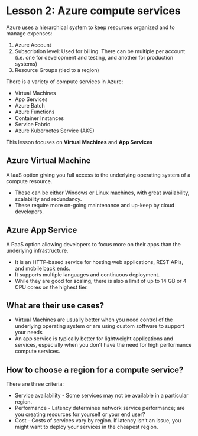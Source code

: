 # Lesson 2: Azure compute services
Azure uses a hierarchical system to keep resources organized and to manage expenses:
1. Azure Account
2. Subscription level: Used for billing. There can be multiple per account (i.e. one for development and testing, and another for production systems)
2. Resource Groups (tied to a region)

There is a variety of compute services in Azure:
- Virtual Machines
- App Services
- Azure Batch
- Azure Functions
- Container Instances
- Service Fabric
- Azure Kubernetes Service (AKS)

This lesson focuses on **Virtual Machines** and **App Services**

## Azure Virtual Machine
A IaaS option giving you full access to the underlying operating system of a compute resource. 
- These can be either Windows or Linux machines, with great availability, scalability and redundancy. 
- These require more on-going maintenance and up-keep by cloud developers.

## Azure App Service
A PaaS option allowing developers to focus more on their apps than the underlying infrastructure. 
- It is an HTTP-based service for hosting web applications, REST APIs, and mobile back ends. 
- It supports multiple languages and continuous deployment.
- While they are good for scaling, there is also a limit of up to 14 GB or 4 CPU cores on the highest tier.

## What are their use cases?
- Virtual Machines are usually better when you need control of the underlying operating system or are using custom software to support your needs
- An app service is typically better for lightweight applications and services, especially when you don't have the need for high performance compute services.

## How to choose a region for a compute service?
There are three criteria:
- Service availability - Some services may not be available in a particular region.
- Performance - Latency determines network service performance; are you creating resources for yourself or your end user?
- Cost - Costs of services vary by region. If latency isn’t an issue, you might want to deploy your services in the cheapest region. 

